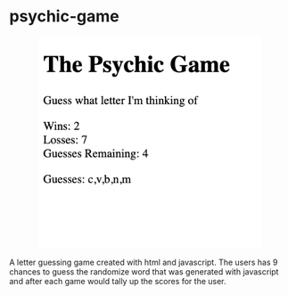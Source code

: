 # psychic-game

<div align="center">
    <img src="./assets/image.png" width="400px"</img> 
</div>

A letter guessing game created with html and javascript. 
The users has 9 chances to guess the randomize word that was generated with javascript 
and after each game would tally up the scores for the user. 